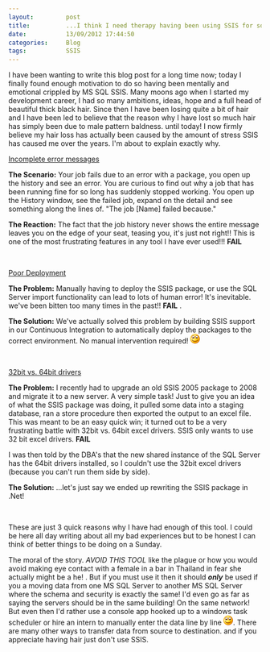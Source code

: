 ```yaml
---
layout:       	post
title:        	...I think I need therapy having been using SSIS for so long
date:         	13/09/2012 17:44:50
categories:   	Blog
tags:			SSIS
---
```


I have been wanting to write this blog post for a long time now; today I finally found enough motivation to do so having been mentally and emotional crippled by MS SQL SSIS. Many moons ago when I started my development career, I had so many ambitions, ideas, hope and a full head of beautiful thick black hair. Since then I have been losing quite a bit of hair and I have been led to believe that the reason why I have lost so much hair has simply been due to male pattern baldness. until today! I now firmly believe my hair loss has actually been caused by the amount of stress SSIS has caused me over the years. I'm about to explain exactly why.

<!--more-->

<span style="text-decoration:underline;">Incomplete error messages</span>

**The Scenario:** Your job fails due to an error with a package, you open up the history and see an error. You are curious to find out why a job that has been running fine for so long has suddenly stopped working. You open up the History window, see the failed job, expand on the detail and see something along the lines of. "The job [Name] failed because."

**The Reaction:** The fact that the job history never shows the entire message leaves you on the edge of your seat, teasing you, it's just not right!! This is one of the most frustrating features in any tool I have ever used!!! **FAIL**

&nbsp;

<span style="text-decoration:underline;">Poor Deployment</span>

**The Problem:** Manually having to deploy the SSIS package, or use the SQL Server import functionality can lead to lots of human error! It's inevitable. we've been bitten too many times in the past!! **FAIL** .

**The Solution:** We've actually solved this problem by building SSIS support in our Continuous Integration to automatically deploy the packages to the correct environment. No manual intervention required! <img class="wlEmoticon wlEmoticon-smile" style="border-style:none;" alt="Smile" src="/assets/content/197_wlEmoticon-smile.png" />

&nbsp;

<span style="text-decoration:underline;">32bit vs. 64bit drivers</span>

**The Problem:** I recently had to upgrade an old SSIS 2005 package to 2008 and migrate it to a new server. A very simple task! Just to give you an idea of what the SSIS package was doing, it pulled some data into a staging database, ran a store procedure then exported the output to an excel file. This was meant to be an easy quick win; it turned out to be a very frustrating battle with 32bit vs. 64bit excel drivers. SSIS only wants to use 32 bit excel drivers. **FAIL**

I was then told by the DBA's that the new shared instance of the SQL Server has the 64bit drivers installed, so I couldn't use the 32bit excel drivers (because you can't run them side by side).

**The Solution:** ...let's just say we ended up rewriting the SSIS package in .Net!

&nbsp;

These are just 3 quick reasons why I have had enough of this tool. I could be here all day writing about all my bad experiences but to be honest I can think of better things to be doing on a Sunday.

The moral of the story. *AVOID THIS TOOL* like the plague or how you would avoid making eye contact with a female in a bar in Thailand in fear she actually might be a he! . But if you must use it then it should ***only*** be used if you a moving data from one MS SQL Server to another MS SQL Server where the schema and security is exactly the same! I'd even go as far as saying the servers should be in the same building! On the same network! But even then I'd rather use a console app hooked up to a windows task scheduler or hire an intern to manually enter the data line by line <img class="wlEmoticon wlEmoticon-smile" style="border-style:none;" alt="Smile" src="/assets/content/197_wlEmoticon-smile.png" />. There are many other ways to transfer data from source to destination. and if you appreciate having hair just don't use SSIS.